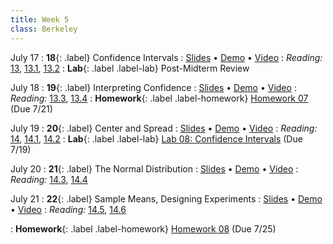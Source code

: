 ```yaml
---
title: Week 5
class: Berkeley
---
```


July 17
: **18**{: .label} Confidence Intervals
: [Slides](https://docs.google.com/presentation/d/1rUc27GNizNPzvODtRjA1zcZ9mLrdiHH09_fAvx9PFXg/edit#slide=id.g25952088192_0_76) &#8226; [Demo](https://data8.datahub.berkeley.edu/hub/user-redirect/git-pull?repo=https%3A%2F%2Fgithub.com%2Fdata-8%2Fmaterials-su23&urlpath=tree%2Fmaterials-su23%2Flec%2Flec18-completed.ipynb&branch=main) &#8226; [Video](https://bcourses.berkeley.edu/courses/1525580/external_tools/78985)
: _Reading:_ [13](https://inferentialthinking.com/chapters/13/Estimation.html), [13.1](https://inferentialthinking.com/chapters/13/1/Percentiles.html), [13.2](https://inferentialthinking.com/chapters/13/2/Bootstrap.html)
: **Lab**{: .label .label-lab} Post-Midterm Review

July 18
: **19**{: .label} Interpreting Confidence
: [Slides](https://docs.google.com/presentation/d/1WBiNiTX83_1Ucj8IvKJ7GstVGclzQziNJg2Wg91YZFM/edit) &#8226; [Demo](https://data8.datahub.berkeley.edu/hub/user-redirect/git-pull?repo=https%3A%2F%2Fgithub.com%2Fdata-8%2Fmaterials-su23&urlpath=tree%2Fmaterials-su23%2Flec%2Flec19-completed.ipynb&branch=main) &#8226; [Video](https://bcourses.berkeley.edu/courses/1525580/external_tools/78985)
: _Reading:_ [13.3](https://inferentialthinking.com/chapters/13/3/Confidence_Intervals.html), [13.4](https://inferentialthinking.com/chapters/13/4/Using_Confidence_Intervals.html)
: **Homework**{: .label .label-homework} [Homework 07](https://data8.datahub.berkeley.edu/hub/user-redirect/git-pull?repo=https%3A%2F%2Fgithub.com%2Fdata-8%2Fmaterials-su23&urlpath=retro%2Ftree%2Fmaterials-su23%2Fmaterials%2Fhw%2Fhw07%2Fhw07.ipynb&branch=main) (Due 7/21)

July 19
: **20**{: .label} Center and Spread
: [Slides](https://docs.google.com/presentation/d/1k6FZZ2xmxWZeg047Iv04jzWqE13QzHdpdJhzwGtNk2k/edit?usp=sharing) &#8226; [Demo](https://data8.datahub.berkeley.edu/hub/user-redirect/git-pull?repo=https%3A%2F%2Fgithub.com%2Fdata-8%2Fmaterials-su23&urlpath=tree%2Fmaterials-su23%2Flec%2Flec20.ipynb&branch=main) &#8226; [Video](https://bcourses.berkeley.edu/courses/1525580/external_tools/78985)
: _Reading:_ [14](https://inferentialthinking.com/chapters/14/Why_the_Mean_Matters.html), [14.1](https://inferentialthinking.com/chapters/14/1/Properties_of_the_Mean.html), [14.2](https://inferentialthinking.com/chapters/14/2/Variability.html)
: **Lab**{: .label .label-lab} [Lab 08: Confidence Intervals](https://data8.datahub.berkeley.edu/hub/user-redirect/git-pull?repo=https%3A%2F%2Fgithub.com%2Fdata-8%2Fmaterials-su23&urlpath=retro%2Ftree%2Fmaterials-su23%2Fmaterials%2Flab%2Flab08%2Flab08.ipynb&branch=main) (Due 7/19)


July 20
: **21**{: .label} The Normal Distribution
: [Slides](https://docs.google.com/presentation/d/1lQqTj5g57s7iFCwOJcmhfqsJOa050y0RCS0cNFi9m68/edit?usp=sharing) &#8226; [Demo](https://data8.datahub.berkeley.edu/hub/user-redirect/git-pull?repo=https%3A%2F%2Fgithub.com%2Fdata-8%2Fmaterials-su23&urlpath=tree%2Fmaterials-su23%2Flec%2Flec21.ipynb&branch=main) &#8226; [Video](https://bcourses.berkeley.edu/courses/1525580/external_tools/78985)
: _Reading:_ [14.3](https://inferentialthinking.com/chapters/14/3/SD_and_the_Normal_Curve.html), [14.4](https://inferentialthinking.com/chapters/14/4/Central_Limit_Theorem.html)

July 21
: **22**{: .label} Sample Means, Designing Experiments
: [Slides](https://docs.google.com/presentation/d/1VKdywuxmSO6v6eUDMqXNMI9g_gBn3oHH7BycCu858Es/edit?usp=sharing?) &#8226; [Demo](https://data8.datahub.berkeley.edu/hub/user-redirect/git-pull?repo=https%3A%2F%2Fgithub.com%2Fdata-8%2Fmaterials-su23&urlpath=tree%2Fmaterials-su23%2Flec%2Flec22.ipynb&branch=main) &#8226; [Video](https://bcourses.berkeley.edu/courses/1525580/external_tools/78985)
: _Reading:_ [14.5](https://inferentialthinking.com/chapters/14/5/Variability_of_the_Sample_Mean.html), [14.6](https://inferentialthinking.com/chapters/14/6/Choosing_a_Sample_Size.html)

: **Homework**{: .label .label-homework} [Homework 08](https://data8.datahub.berkeley.edu/hub/user-redirect/git-pull?repo=https%3A%2F%2Fgithub.com%2Fdata-8%2Fmaterials-su23&urlpath=retro%2Ftree%2Fmaterials-su23%2Fmaterials%2Fhw%2Fhw08%2Fhw08.ipynb&branch=main) (Due 7/25)


<!-- : [Slides](https://docs.google.com/presentation/d/1rNihFapJo0-TX1sDt433wvLPE3G0YpjK_No1yu6uvEc/edit?usp=sharing) &#8226; [Demos](https://data8.datahub.berkeley.edu/hub/user-redirect/git-pull?repo=https%3A%2F%2Fgithub.com%2Fdata-8%2Fmaterials-sp23&urlpath=retro%2Ftree%2Fmaterials-sp23%2Flec%2Flec05_with_soln.ipynb&branch=main) &#8226; [Blank Demos](https://data8.datahub.berkeley.edu/hub/user-redirect/git-pull?repo=https%3A%2F%2Fgithub.com%2Fdata-8%2Fmaterials-sp23&urlpath=retro%2Ftree%2Fmaterials-sp23%2Flec%2Flec05.ipynb&branch=main) &#8226; [Demos (HTML Only)](assets/demo_html/lec05.html)  &#8226; [Video](https://youtu.be/YMhrI1-vEw0) -->
<!-- : **Homework**{: .label .label-homework} [Homework 02](https://data8.datahub.berkeley.edu/hub/user-redirect/git-pull?repo=https%3A%2F%2Fgithub.com%2Fdata-8%2Fmaterials-sp23&urlpath=retro%2Ftree%2Fmaterials-sp23%2Fmaterials%2Fsp23%2Fhw%2Fhw02%2Fhw02.ipynb&branch=main) (Due 2/1) -->
